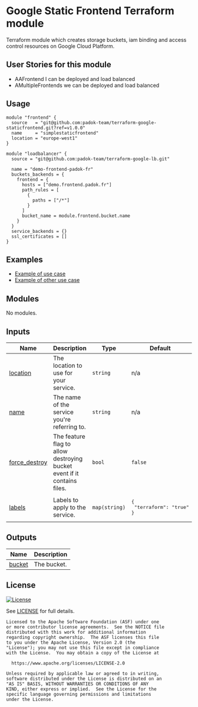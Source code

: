 # Google Static Frontend Terraform module

Terraform module which creates storage buckets, iam binding and access control resources on Google Cloud Platform.

## User Stories for this module

- AAFrontend I can be deployed and load balanced
- AMultipleFrontends we can be deployed and load balanced

## Usage

```hcl
module "frontend" {
  source   = "git@github.com:padok-team/terraform-google-staticfrontend.git?ref=v1.0.0"
  name     = "simplestaticfrontend"
  location = "europe-west1"
}

module "loadbalancer" {
  source = "git@github.com:padok-team/terraform-google-lb.git"

  name = "demo-frontend-padok-fr"
  buckets_backends = {
    frontend = {
      hosts = ["demo.frontend.padok.fr"]
      path_rules = [
        {
          paths = ["/*"]
        }
      ]
      bucket_name = module.frontend.bucket.name
    }
  }
  service_backends = {}
  ssl_certificates = []
}
```

## Examples

- [Example of use case](examples/simple_frontend/main.tf)
- [Example of other use case](examples/multiple_frontends/main.tf)

<!-- BEGIN_TF_DOCS -->
## Modules

No modules.

## Inputs

| Name | Description | Type | Default | Required |
|------|-------------|------|---------|:--------:|
| <a name="input_location"></a> [location](#input\_location) | The location to use for your service. | `string` | n/a | yes |
| <a name="input_name"></a> [name](#input\_name) | The name of the service you're referring to. | `string` | n/a | yes |
| <a name="input_force_destroy"></a> [force\_destroy](#input\_force\_destroy) | The feature flag to allow destroying bucket event if it contains files. | `bool` | `false` | no |
| <a name="input_labels"></a> [labels](#input\_labels) | Labels to apply to the service. | `map(string)` | <pre>{<br>  "terraform": "true"<br>}</pre> | no |

## Outputs

| Name | Description |
|------|-------------|
| <a name="output_bucket"></a> [bucket](#output\_bucket) | The bucket. |
<!-- END_TF_DOCS -->

## License

[![License](https://img.shields.io/badge/License-Apache%202.0-blue.svg)](https://opensource.org/licenses/Apache-2.0)

See [LICENSE](LICENSE) for full details.

```text
Licensed to the Apache Software Foundation (ASF) under one
or more contributor license agreements.  See the NOTICE file
distributed with this work for additional information
regarding copyright ownership.  The ASF licenses this file
to you under the Apache License, Version 2.0 (the
"License"); you may not use this file except in compliance
with the License.  You may obtain a copy of the License at

  https://www.apache.org/licenses/LICENSE-2.0

Unless required by applicable law or agreed to in writing,
software distributed under the License is distributed on an
"AS IS" BASIS, WITHOUT WARRANTIES OR CONDITIONS OF ANY
KIND, either express or implied.  See the License for the
specific language governing permissions and limitations
under the License.
```
